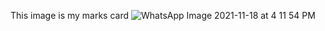 This image is my marks card
![WhatsApp Image 2021-11-18 at 4 11 54 PM](https://user-images.githubusercontent.com/101503386/161194314-1023f9d8-e95b-449f-b125-d01aafd9a739.jpeg)

